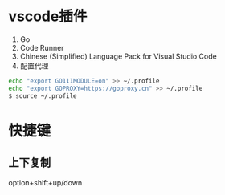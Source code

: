 # vscode插件
1. Go
2. Code Runner
2. Chinese (Simplified) Language Pack for Visual Studio Code
3. 配置代理
~~~ bash
echo "export GO111MODULE=on" >> ~/.profile
echo "export GOPROXY=https://goproxy.cn" >> ~/.profile
$ source ~/.profile
~~~

# 快捷键
## 上下复制
option+shift+up/down
